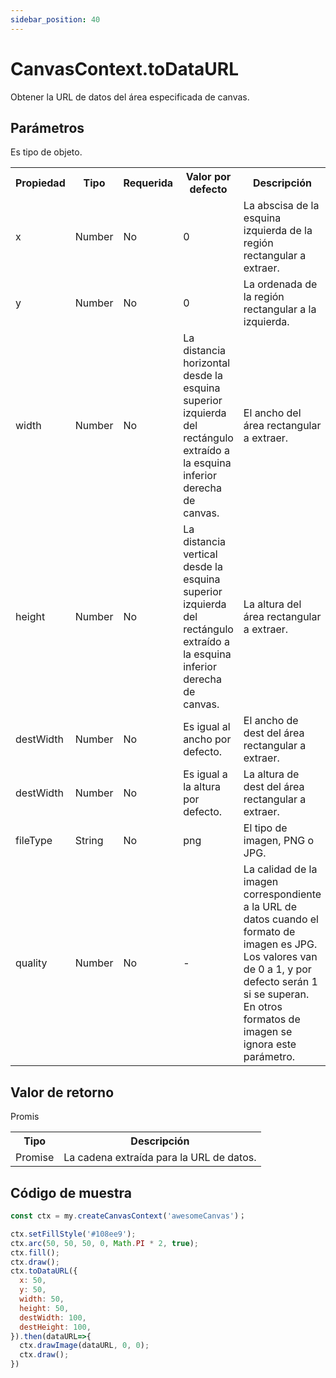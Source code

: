 ```yaml
---
sidebar_position: 40
---
```


# CanvasContext.toDataURL

Obtener la URL de datos del área especificada de canvas.

## Parámetros

Es tipo de objeto.

<table>
    <tr>
        <th>Propiedad</th>
        <th>Tipo</th>
        <th>Requerida</th>
        <th>Valor por defecto</th>
        <th>Descripción</th>
    </tr>
    <tr>
        <td>x</td>
        <td>Number</td>
        <td>No</td>
        <td>0</td>
        <td>La abscisa de la esquina izquierda de la región rectangular a extraer.</td>
     </tr>
     <tr>
        <td>y</td>
        <td>Number</td>
        <td>No</td>
        <td>0</td>
        <td>La ordenada de la región rectangular a la izquierda.</td>
     </tr>
     <tr>
        <td>width</td>
        <td>Number</td>
        <td>No</td>
        <td>La distancia horizontal desde la esquina superior izquierda del rectángulo extraído a la esquina inferior derecha de canvas.</td>
        <td>El ancho del área rectangular a extraer.</td>
     </tr>
     <tr>
        <td>height</td>
        <td>Number</td>
        <td>No</td>
        <td>La distancia vertical desde la esquina superior izquierda del rectángulo extraído a la esquina inferior derecha de canvas.</td>
        <td>La altura del área rectangular a extraer.</td>
     </tr>
     <tr>
        <td>destWidth</td>
        <td>Number</td>
        <td>No</td>
        <td>Es igual al ancho por defecto.</td>
        <td>El ancho de dest del área rectangular a extraer.</td>
     </tr>
     <tr>
        <td>destWidth</td>
        <td>Number</td>
        <td>No</td>
        <td>Es igual a la altura por defecto.</td>
        <td>La altura de dest del área rectangular a extraer.</td>
     </tr>
     <tr>
        <td>fileType</td>
        <td>String</td>
        <td>No</td>
        <td>png</td>
        <td>El tipo de imagen, PNG o JPG.</td>
     </tr>
     <tr>
        <td>quality</td>
        <td>Number</td>
        <td>No</td>
        <td>-</td>
        <td>La calidad de la imagen correspondiente a la URL de datos cuando el formato de imagen es JPG. Los valores van de 0 a 1, y por defecto serán 1 si se superan. En otros formatos de imagen se ignora este parámetro.</td>
     </tr>
</table>

## Valor de retorno

Promis

<table>
    <tr>
        <th>Tipo</th>
        <th>Descripción</th>
    </tr>
    <tr>
        <td>Promise</td>
        <td>La cadena extraída para la URL de datos.</td>
     </tr>
</table>

## Código de muestra

```js
const ctx = my.createCanvasContext('awesomeCanvas')；

ctx.setFillStyle('#108ee9');
ctx.arc(50, 50, 50, 0, Math.PI * 2, true);
ctx.fill();
ctx.draw();
ctx.toDataURL({
  x: 50,
  y: 50,
  width: 50,
  height: 50,
  destWidth: 100,
  destHeight: 100,
}).then(dataURL=>{
  ctx.drawImage(dataURL, 0, 0);
  ctx.draw();
})
```